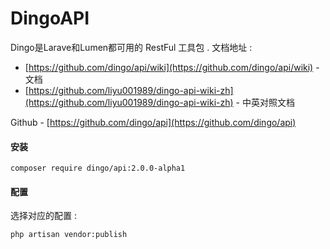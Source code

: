 # DingoAPI

Dingo是Larave和Lumen都可用的 RestFul 工具包 . 文档地址 :

* [https://github.com/dingo/api/wiki](https://github.com/dingo/api/wiki) - 文档
* [https://github.com/liyu001989/dingo-api-wiki-zh](https://github.com/liyu001989/dingo-api-wiki-zh) - 中英对照文档

Github - [https://github.com/dingo/api](https://github.com/dingo/api)

#### 安装

```
composer require dingo/api:2.0.0-alpha1
```

#### 配置

选择对应的配置 : 

```
php artisan vendor:publish
```



